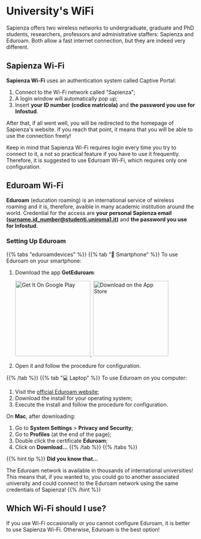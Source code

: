 # University's WiFi

Sapienza offers two wireless networks to undergraduate, graduate and PhD students, researchers, professors and administrative staffers: Sapienza and Eduroam. Both allow a fast internet connection, but they are indeed very different.

## Sapienza Wi-Fi
**Sapienza Wi-Fi** uses an authentication system called Captive Portal:
1. Connect to the Wi-Fi network called "Sapienza";
2. A login window will automatically pop up;
3. Insert **your ID number (codice matricola)** and **the password you use for Infostud**.

After that, if all went well, you will be redirected to the homepage of Sapienza's website. If you reach that point, it means that you will be able to use the connection freely!

Keep in mind that Sapienza Wi-Fi requires login every time you try to connect to it, a not so practical feature if you have to use it frequently. Therefore, it is suggested to use Eduroam Wi-Fi, which requires only one configuration.

## Eduroam Wi-Fi
**Eduroam** (education roaming) is an international service of wireless roaming and it is, therefore, avaible in many academic institution around the world.
Credential for the access are **your personal Sapienza email (surname.id_number@studenti.uniroma1.it)** and **the password you use for Infostud**.

### Setting Up Eduroam
{{% tabs "eduroamdevices" %}}
{{% tab "📱 Smartphone" %}}
To use Eduroam on your smartphone:
1. Download the app **GetEduroam**:
    <p><a href="https://play.google.com/store/apps/details?id=app.eduroam.geteduroam" target="_blank" rel="attachment noopener wp-att-35892"><img loading="lazy" decoding="async" src="https://i.imgur.com/lMuV9nw.png" alt="Get It On Google Play" width="200px">&nbsp;</a> <a href="https://apps.apple.com/no/app/geteduroam/id1504076137" rel="attachment wp-att-35894"><img loading="lazy" decoding="async" src="https://i.imgur.com/EhmxDtk.png" alt="Download on the App Store" width="200px"></a>
2. Open it and follow the procedure for configuration.

{{% /tab %}}
{{% tab "💻 Laptop" %}}
To use Eduroam on you computer:
1. Visit the [official Eduroam website](https://cat.eduroam.org);
2. Download the install for your operating system;
3. Execute the install and follow the procedure for configuration.

On **Mac**, after downloading:
1. Go to **System Settings** > **Privacy and Security**;
2. Go to **Profiles** (at the end of the page);
3. Double click the certificate **Eduroam**;
4. Click on **Download...**
{{% /tab %}}
{{% /tabs %}}

{{% hint tip %}}
<i class="fa-solid fa-lightbulb" style="color: #238636;"></i> **Did you know that...**

The Eduroam network is available in thousands of international universities! This means that, if you wanted to, you could go to another associated university and could connect to the Eduroam network using the same credentials of Sapienza!
{{% /hint %}}

## Which Wi-Fi should I use?
If you use Wi-Fi occasionally or you cannot configure Eduroam, it is better to use Sapienza Wi-Fi. Otherwise, Eduroam is the best option!

